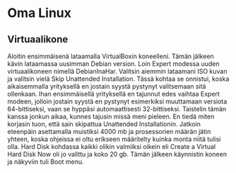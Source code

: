 # Oma Linux

## Virtuaalikone

Aloitin ensimmäisenä lataamalla VirtualBoxin koneelleni. Tämän jälkeen kävin lataamassa uusimman Debian version. Loin Expert modessa uuden virtuaalikoneen nimellä DebianInaHar. Valitsin aiemmin lataamani ISO kuvan ja valitsin vielä Skip Unattended Installation. Tässä kohtaa se onnistui, koska aikaisemmalla yrityksellä en jostain syystä pystynyt valitsemaan sitä ollenkaan. Ihan ensimmäisellä yrityksellä en tajunnut edes vaihtaa Expert modeen, jolloin jostain syystä en pystynyt esimerkiksi muuttamaan versiota 64-bittiseksi, vaan se hyppäsi automaattisesti 32-bittiseksi. Taistelin tämän kanssa jonkun aikaa, kunnes tajusin missä meni pieleen. En tiedä miten korjasin tuon, että sain skipattua Unattended Installationin. 
Jatkoin eteenpäin asettamalla muistiksi 4000 mb ja prosessorien määrän jätin yhteen, koska ohjeissa ei oltu erikseen määritelty kuinka monta niitä tulisi olla. Hard Disk kohdassa kaikki olikin valmiiksi oikein eli Create a Virtual Hard Disk Now oli jo valittu ja koko 20 gb. Tämän jälkeen käynnistin koneen ja näkyviin tuli Boot menu. 
